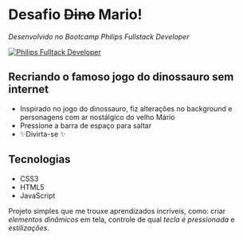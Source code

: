 # Desafio ~~Dino~~ Mario!
_Desenvolvido no Bootcamp Philips Fullstack Developer_

[![Philips Fulltack Developer](https://hermes.digitalinnovation.one/tracks/0168902d-e703-4a51-af7a-eceda69637f1.png)](https://dio.me)

## Recriando o famoso jogo do dinossauro sem internet

- Inspirado no jogo do dinossauro, fiz alterações no background e personagens com ar nostálgico do velho Mário
- Pressione a barra de espaço para saltar
- ✨Divirta-se ✨

## Tecnologias

- CSS3
- HTML5
- JavaScript

Projeto simples que me trouxe aprendizados incríveis, como: criar _elementos dinâmicos_ em tela, controle de qual _tecla é pressionada_ e _estilizações_.
